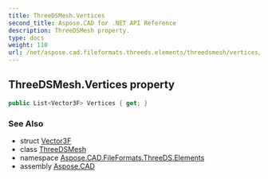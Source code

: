 ```yaml
---
title: ThreeDSMesh.Vertices
second_title: Aspose.CAD for .NET API Reference
description: ThreeDSMesh property. 
type: docs
weight: 110
url: /net/aspose.cad.fileformats.threeds.elements/threedsmesh/vertices/
---
```

## ThreeDSMesh.Vertices property

```csharp
public List<Vector3F> Vertices { get; }
```

### See Also

* struct [Vector3F](../../../aspose.cad/vector3f/)
* class [ThreeDSMesh](../)
* namespace [Aspose.CAD.FileFormats.ThreeDS.Elements](../../../aspose.cad.fileformats.threeds.elements/)
* assembly [Aspose.CAD](../../../)



